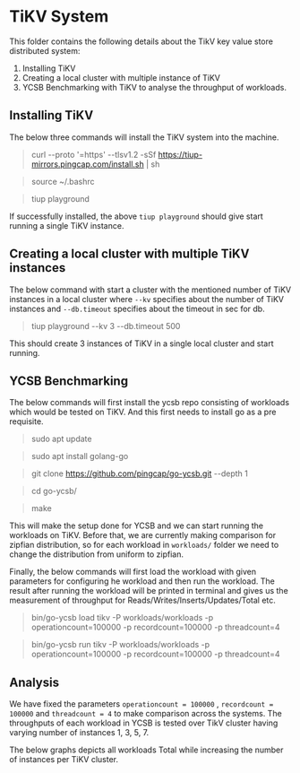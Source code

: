 # TiKV System

This folder contains the following details about the TikV key value store distributed system:
1. Installing TiKV
2. Creating a local cluster with multiple instance of TiKV
3. YCSB Benchmarking with TiKV to analyse the throughput of workloads.

## Installing TiKV
The below three commands will install the TiKV system into the machine.
> curl --proto '=https' --tlsv1.2 -sSf https://tiup-mirrors.pingcap.com/install.sh | sh

> source ~/.bashrc

> tiup playground

If successfully installed, the above `tiup playground` should give start running a single TiKV instance.

## Creating a local cluster with multiple TiKV instances
The below command with start a cluster with the mentioned number of TiKV instances in a local cluster where `--kv` specifies about the number of TiKV instances and `--db.timeout` specifies about the timeout in sec for db.
> tiup playground --kv 3 --db.timeout 500

This should create 3 instances of TiKV in a single local cluster and start running.

## YCSB Benchmarking

The below commands will first install the ycsb repo consisting of workloads which would be tested on TiKV. And this first needs to install go as a pre requisite.
> sudo apt update

> sudo apt install golang-go

> git clone https://github.com/pingcap/go-ycsb.git --depth 1

> cd go-ycsb/

> make

This will make the setup done for YCSB and we can start running the workloads on TiKV. Before that, we are currently making comparison for zipfian distribution, so for each workload in `workloads/` folder we need to change the distribution from uniform to zipfian.

Finally, the below commands will first load the workload with given parameters for configuring he workload and then run the workload. The result after running the workload will be printed in terminal and gives us the measurement of throughput for Reads/Writes/Inserts/Updates/Total etc.
> bin/go-ycsb load tikv -P workloads/workloads -p operationcount=100000 -p recordcount=100000 -p threadcount=4 

> bin/go-ycsb run tikv -P workloads/workloads -p operationcount=100000 -p recordcount=100000 -p threadcount=4 

## Analysis
We have fixed the parameters `operationcount = 100000` ,  `recordcount = 100000` and `threadcount = 4` to make comparison across the systems.
The throughputs of each workload in YCSB is tested over TikV cluster having varying number of instances 1, 3, 5, 7.

The below graphs depicts all workloads Total while increasing the number of instances per TiKV cluster.

